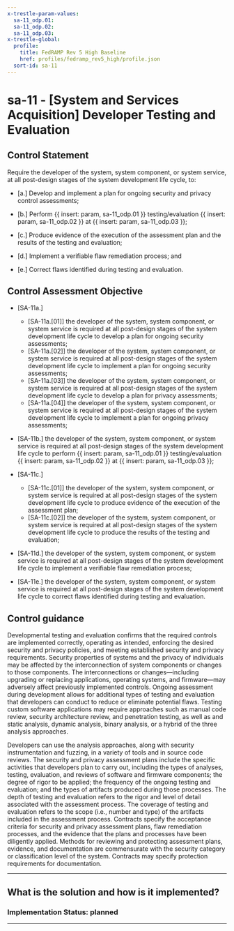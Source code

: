 ```yaml
---
x-trestle-param-values:
  sa-11_odp.01:
  sa-11_odp.02:
  sa-11_odp.03:
x-trestle-global:
  profile:
    title: FedRAMP Rev 5 High Baseline
    href: profiles/fedramp_rev5_high/profile.json
  sort-id: sa-11
---
```


# sa-11 - \[System and Services Acquisition\] Developer Testing and Evaluation

## Control Statement

Require the developer of the system, system component, or system service, at all post-design stages of the system development life cycle, to:

- \[a.\] Develop and implement a plan for ongoing security and privacy control assessments;

- \[b.\] Perform {{ insert: param, sa-11_odp.01 }} testing/evaluation {{ insert: param, sa-11_odp.02 }} at {{ insert: param, sa-11_odp.03 }};

- \[c.\] Produce evidence of the execution of the assessment plan and the results of the testing and evaluation;

- \[d.\] Implement a verifiable flaw remediation process; and

- \[e.\] Correct flaws identified during testing and evaluation.

## Control Assessment Objective

- \[SA-11a.\]

  - \[SA-11a.[01]\] the developer of the system, system component, or system service is required at all post-design stages of the system development life cycle to develop a plan for ongoing security assessments;
  - \[SA-11a.[02]\] the developer of the system, system component, or system service is required at all post-design stages of the system development life cycle to implement a plan for ongoing security assessments;
  - \[SA-11a.[03]\] the developer of the system, system component, or system service is required at all post-design stages of the system development life cycle to develop a plan for privacy assessments;
  - \[SA-11a.[04]\] the developer of the system, system component, or system service is required at all post-design stages of the system development life cycle to implement a plan for ongoing privacy assessments;

- \[SA-11b.\] the developer of the system, system component, or system service is required at all post-design stages of the system development life cycle to perform {{ insert: param, sa-11_odp.01 }} testing/evaluation {{ insert: param, sa-11_odp.02 }} at {{ insert: param, sa-11_odp.03 }};

- \[SA-11c.\]

  - \[SA-11c.[01]\] the developer of the system, system component, or system service is required at all post-design stages of the system development life cycle to produce evidence of the execution of the assessment plan;
  - \[SA-11c.[02]\] the developer of the system, system component, or system service is required at all post-design stages of the system development life cycle to produce the results of the testing and evaluation;

- \[SA-11d.\] the developer of the system, system component, or system service is required at all post-design stages of the system development life cycle to implement a verifiable flaw remediation process;

- \[SA-11e.\] the developer of the system, system component, or system service is required at all post-design stages of the system development life cycle to correct flaws identified during testing and evaluation.

## Control guidance

Developmental testing and evaluation confirms that the required controls are implemented correctly, operating as intended, enforcing the desired security and privacy policies, and meeting established security and privacy requirements. Security properties of systems and the privacy of individuals may be affected by the interconnection of system components or changes to those components. The interconnections or changes—including upgrading or replacing applications, operating systems, and firmware—may adversely affect previously implemented controls. Ongoing assessment during development allows for additional types of testing and evaluation that developers can conduct to reduce or eliminate potential flaws. Testing custom software applications may require approaches such as manual code review, security architecture review, and penetration testing, as well as and static analysis, dynamic analysis, binary analysis, or a hybrid of the three analysis approaches.

Developers can use the analysis approaches, along with security instrumentation and fuzzing, in a variety of tools and in source code reviews. The security and privacy assessment plans include the specific activities that developers plan to carry out, including the types of analyses, testing, evaluation, and reviews of software and firmware components; the degree of rigor to be applied; the frequency of the ongoing testing and evaluation; and the types of artifacts produced during those processes. The depth of testing and evaluation refers to the rigor and level of detail associated with the assessment process. The coverage of testing and evaluation refers to the scope (i.e., number and type) of the artifacts included in the assessment process. Contracts specify the acceptance criteria for security and privacy assessment plans, flaw remediation processes, and the evidence that the plans and processes have been diligently applied. Methods for reviewing and protecting assessment plans, evidence, and documentation are commensurate with the security category or classification level of the system. Contracts may specify protection requirements for documentation.

______________________________________________________________________

## What is the solution and how is it implemented?

<!-- For implementation status enter one of: implemented, partial, planned, alternative, not-applicable -->

<!-- Note that the list of rules under ### Rules: is read-only and changes will not be captured after assembly to JSON -->
<!-- Add control implementation description here for control: sa-11 -->

### Implementation Status: planned

______________________________________________________________________
